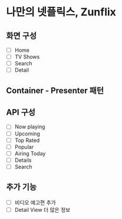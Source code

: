 # 나만의 넷플릭스, Zunflix
## 화면 구성
- [ ] Home
- [ ] TV Shows
- [ ] Search
- [ ] Detail

## Container - Presenter 패턴
## API 구성
- [ ] Now playing
- [ ] Upcoming
- [ ] Top Rated
- [ ] Popular
- [ ] Airing Today
- [ ] Details
- [ ] Search

## 추가 기능
- [ ] 비디오 예고편 추가
- [ ] Detail View 더 많은 정보